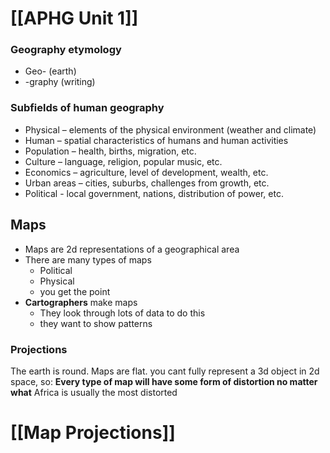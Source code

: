 # [[APHG Unit 1]]

### Geography etymology
- Geo- (earth) 
- -graphy (writing)

### Subfields of human geography
- Physical – elements of the physical environment (weather and climate) 
- Human – spatial characteristics of humans and human activities
- Population – health, births, migration, etc.
- Culture – language, religion, popular music, etc.
- Economics – agriculture, level of development, wealth, etc.
- Urban areas – cities, suburbs, challenges from growth, etc.
- Political  - local government, nations, distribution of power, etc.

## Maps
- Maps are 2d representations of a geographical area
- There are many types of maps
	- Political
	- Physical
	- you get the point
- **Cartographers** make maps 
	- They look through lots of data to do this
	- they want to show patterns
### Projections
The earth is round. Maps are flat. you cant fully represent a 3d object in 2d space, so:
**Every type of map will have some form of distortion no matter what**
Africa is usually the most distorted
# [[Map Projections]]
